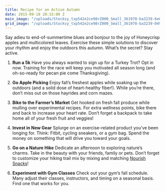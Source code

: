 ```yaml
---
title: Recipe for an Active Autumn
date: 2015-09-18 20:33:00 Z
main_image: "/uploads/Stocksy_txp542e2ce98rZ000_Small_361978-ba3239-6e0853.jpg"
grid_image: "/uploads/Stocksy_txp542e2ce98rZ000_Small_361978-ba3239-049ed8.jpg"
---
```


Say adieu to end-of-summertime blues and bonjour to the joy of Honeycrisp apples and multicolored leaves. Exercise these simple solutions to discover your rhythm and enjoy the outdoors this autumn. What’s the secret? Stay active.

1. **Run a 5k**
Have you always wanted to sign up for a Turkey Trot? Opt in now. Training for the race will keep you motivated all season long (and oh-so-ready for pecan pie come Thanksgiving).

2. **Go Apple Picking**
Enjoy fall’s freshest apples while soaking up the outdoors (and a solid dose of heart-healthy fiber!). While you’re there, don’t miss out on those hayrides and corn mazes.

3. **Bike to the Farmer’s Market**
Get hooked on fresh fall produce while mulling over experimental recipes. For extra wellness points, bike there and back to increase your heart rate. Don’t forget a backpack to take home all of your fresh fruit and veggies!

4. **Invest in New Gear**
Splurge on an exercise-related product you’ve been longing for. Think: Fitbit, cycling sneakers, or a gym bag. Spend the money on something that will drive you toward your goals.

5. **Go on a Nature Hike**
Dedicate an afternoon to exploring nature’s charms. Take in the beauty with your friends, family or pets. Don’t forget to customize your hiking trail mix by mixing and matching [Nourish Snacks](/snacks/)!

6. **Experiment with Gym Classes**
Check out your gym’s fall schedule. Many adjust their classes, instructors, and timing on a seasonal basis. Find one that works for you.